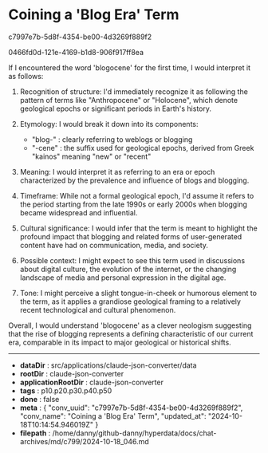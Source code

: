 # Coining a 'Blog Era' Term

c7997e7b-5d8f-4354-be00-4d3269f889f2

0466fd0d-121e-4169-b1d8-906f917ff8ea

 If I encountered the word 'blogocene' for the first time, I would interpret it as follows:

1. Recognition of structure: I'd immediately recognize it as following the pattern of terms like "Anthropocene" or "Holocene", which denote geological epochs or significant periods in Earth's history.

2. Etymology: I would break it down into its components:
   - "blog-" : clearly referring to weblogs or blogging
   - "-cene" : the suffix used for geological epochs, derived from Greek "kainos" meaning "new" or "recent"

3. Meaning: I would interpret it as referring to an era or epoch characterized by the prevalence and influence of blogs and blogging.

4. Timeframe: While not a formal geological epoch, I'd assume it refers to the period starting from the late 1990s or early 2000s when blogging became widespread and influential.

5. Cultural significance: I would infer that the term is meant to highlight the profound impact that blogging and related forms of user-generated content have had on communication, media, and society.

6. Possible context: I might expect to see this term used in discussions about digital culture, the evolution of the internet, or the changing landscape of media and personal expression in the digital age.

7. Tone: I might perceive a slight tongue-in-cheek or humorous element to the term, as it applies a grandiose geological framing to a relatively recent technological and cultural phenomenon.

Overall, I would understand 'blogocene' as a clever neologism suggesting that the rise of blogging represents a defining characteristic of our current era, comparable in its impact to major geological or historical shifts.

---

* **dataDir** : src/applications/claude-json-converter/data
* **rootDir** : claude-json-converter
* **applicationRootDir** : claude-json-converter
* **tags** : p10.p20.p30.p40.p50
* **done** : false
* **meta** : {
  "conv_uuid": "c7997e7b-5d8f-4354-be00-4d3269f889f2",
  "conv_name": "Coining a 'Blog Era' Term",
  "updated_at": "2024-10-18T10:14:54.946019Z"
}
* **filepath** : /home/danny/github-danny/hyperdata/docs/chat-archives/md/c799/2024-10-18_046.md